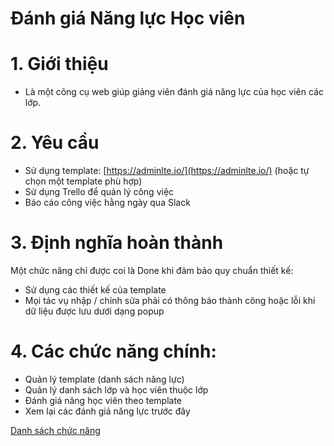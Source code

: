 # Đánh giá Năng lực Học viên

# 1. Giới thiệu

- Là một công cụ web giúp giảng viên đánh giá năng lực của học viên các lớp.

# 2. Yêu cầu

- Sử dụng template: [https://adminlte.io/](https://adminlte.io/) (hoặc tự chọn một template phù hợp)
- Sử dụng Trello để quản lý công việc
- Báo cáo công việc hằng ngày qua Slack

# 3. Định nghĩa hoàn thành

Một chức năng chỉ được coi là Done khi đảm bảo quy chuẩn thiết kế:

- Sử dụng các thiết kế của template
- Mọi tác vụ nhập / chỉnh sửa phải có thông báo thành công hoặc lỗi khi dữ liệu được lưu dưới dạng popup

# 4. Các chức năng chính:

- Quản lý template (danh sách năng lực)
- Quản lý danh sách lớp và học viên thuộc lớp
- Đánh giá năng học viên theo template
- Xem lại các đánh giá năng lực trước đây

[Danh sách chức năng](nh%20gi%20N%20ng%20l%20c%20H%20c%20vi%20n%208492804c45474f60a2faa361568ec7eb/Danh%20s%20ch%20ch%20c%20n%20ng%207660542207ea41a19282ceb066eac6db.csv)